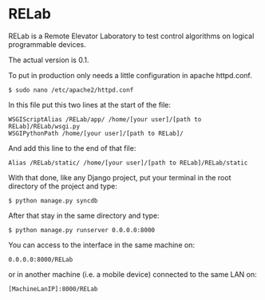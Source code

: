 RELab
=====

RELab is a Remote Elevator Laboratory to test control algorithms on logical programmable devices.
 
The actual version is 0.1.

To put in production only needs a little configuration in apache httpd.conf.

	$ sudo nano /etc/apache2/httpd.conf

In this file put this two lines at the start of the file:

	WSGIScriptAlias /RELab/app/ /home/[your user]/[path to RELab]/RELab/wsgi.py
	WSGIPythonPath /home/[your user]/[path to RELab]/

And add this line to the end of that file:

	Alias /RELab/static/ /home/[your user]/[path to RELab]/RELab/static

With that done, like any Django project, put your terminal in the root directory of the project and type:

	$ python manage.py syncdb

After that stay in the same directory and type:

	$ python manage.py runserver 0.0.0.0:8000

You can access to the interface in the same machine on:

	0.0.0.0:8000/RELab

or in another machine (i.e. a mobile device) connected to the same LAN on:

	[MachineLanIP]:8000/RELab
